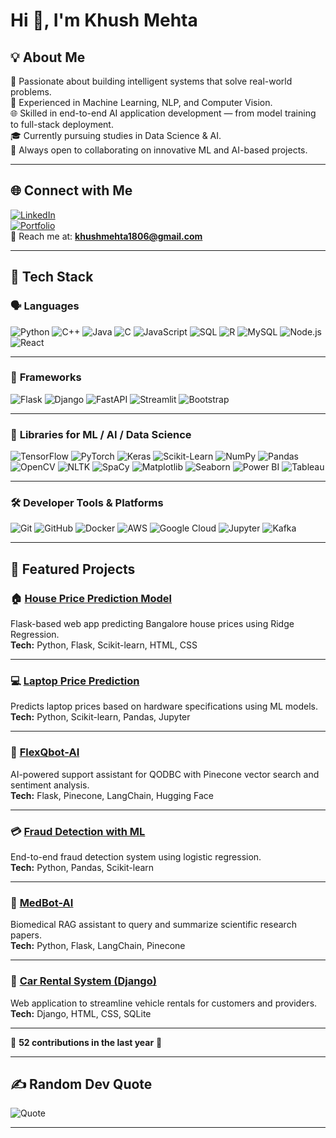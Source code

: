 # Hi 👋, I'm Khush Mehta  

## 💡 About Me  
🧠 Passionate about building intelligent systems that solve real-world problems.  
🤖 Experienced in Machine Learning, NLP, and Computer Vision.  
🌐 Skilled in end-to-end AI application development — from model training to full-stack deployment.  
🎓 Currently pursuing studies in Data Science & AI.  
🚀 Always open to collaborating on innovative ML and AI-based projects.  

---

## 🌐 Connect with Me  
[![LinkedIn](https://img.shields.io/badge/LinkedIn-%230077B5.svg?logo=linkedin&logoColor=white)](https://www.linkedin.com/in/khush-mehta-501394232/)  
[![Portfolio](https://img.shields.io/badge/Portfolio-%2312100E.svg?logo=firefox&logoColor=white)](https://khushmehta1806.wixsite.com/khush-portfolio)  
📧 Reach me at: **khushmehta1806@gmail.com**

---

## 🧰 Tech Stack  

### 🗣️ **Languages**  
![Python](https://img.shields.io/badge/Python-3776AB?logo=python&logoColor=white)
![C++](https://img.shields.io/badge/C++-00599C?logo=cplusplus&logoColor=white)
![Java](https://img.shields.io/badge/Java-007396?logo=java&logoColor=white)
![C](https://img.shields.io/badge/C-A8B9CC?logo=c&logoColor=black)
![JavaScript](https://img.shields.io/badge/JavaScript-F7DF1E?logo=javascript&logoColor=black)
![SQL](https://img.shields.io/badge/SQL-003B57?logo=postgresql&logoColor=white)
![R](https://img.shields.io/badge/R-276DC3?logo=r&logoColor=white)
![MySQL](https://img.shields.io/badge/MySQL-4479A1?logo=mysql&logoColor=white)
![Node.js](https://img.shields.io/badge/Node.js-339933?logo=node.js&logoColor=white)
![React](https://img.shields.io/badge/React-20232A?logo=react&logoColor=61DAFB)

---

### 🧩 **Frameworks**  
![Flask](https://img.shields.io/badge/Flask-000000?logo=flask&logoColor=white)
![Django](https://img.shields.io/badge/Django-092E20?logo=django&logoColor=white)
![FastAPI](https://img.shields.io/badge/FastAPI-009688?logo=fastapi&logoColor=white)
![Streamlit](https://img.shields.io/badge/Streamlit-FF4B4B?logo=streamlit&logoColor=white)
![Bootstrap](https://img.shields.io/badge/Bootstrap-7952B3?logo=bootstrap&logoColor=white)

---

### 🧠 **Libraries for ML / AI / Data Science**  
![TensorFlow](https://img.shields.io/badge/TensorFlow-FF6F00?logo=tensorflow&logoColor=white)
![PyTorch](https://img.shields.io/badge/PyTorch-EE4C2C?logo=pytorch&logoColor=white)
![Keras](https://img.shields.io/badge/Keras-D00000?logo=keras&logoColor=white)
![Scikit-Learn](https://img.shields.io/badge/Scikit--Learn-F7931E?logo=scikitlearn&logoColor=white)
![NumPy](https://img.shields.io/badge/NumPy-013243?logo=numpy&logoColor=white)
![Pandas](https://img.shields.io/badge/Pandas-150458?logo=pandas&logoColor=white)
![OpenCV](https://img.shields.io/badge/OpenCV-5C3EE8?logo=opencv&logoColor=white)
![NLTK](https://img.shields.io/badge/NLTK-154734?logo=python&logoColor=white)
![SpaCy](https://img.shields.io/badge/SpaCy-09A3D5?logo=python&logoColor=white)
![Matplotlib](https://img.shields.io/badge/Matplotlib-11557C?logo=python&logoColor=white)
![Seaborn](https://img.shields.io/badge/Seaborn-2E8B57?logo=python&logoColor=white)
![Power BI](https://img.shields.io/badge/Power_BI-F2C811?logo=powerbi&logoColor=black)
![Tableau](https://img.shields.io/badge/Tableau-E97627?logo=tableau&logoColor=white)

---

### 🛠️ **Developer Tools & Platforms**  
![Git](https://img.shields.io/badge/Git-F05032?logo=git&logoColor=white)
![GitHub](https://img.shields.io/badge/GitHub-181717?logo=github&logoColor=white)
![Docker](https://img.shields.io/badge/Docker-2496ED?logo=docker&logoColor=white)
![AWS](https://img.shields.io/badge/AWS-232F3E?logo=amazon-aws&logoColor=white)
![Google Cloud](https://img.shields.io/badge/Google_Cloud-4285F4?logo=google-cloud&logoColor=white)
![Jupyter](https://img.shields.io/badge/Jupyter-F37626?logo=jupyter&logoColor=white)
![Kafka](https://img.shields.io/badge/Apache_Kafka-231F20?logo=apache-kafka&logoColor=white)

---

## 🚀 Featured Projects  

### 🏠 [House Price Prediction Model](https://github.com/khushmehta/House_price_prediction_model)
Flask-based web app predicting Bangalore house prices using Ridge Regression.  
**Tech:** Python, Flask, Scikit-learn, HTML, CSS  

---

### 💻 [Laptop Price Prediction](https://github.com/khushmehta/Laptop-Price-Prediction)
Predicts laptop prices based on hardware specifications using ML models.  
**Tech:** Python, Scikit-learn, Pandas, Jupyter  

---

### 🧠 [FlexQbot-AI](https://github.com/khushmehta/FlexQbot-AI)
AI-powered support assistant for QODBC with Pinecone vector search and sentiment analysis.  
**Tech:** Flask, Pinecone, LangChain, Hugging Face  

---

### 💳 [Fraud Detection with ML](https://github.com/khushmehta/Fraud-Detection-with-Machine-Learning)
End-to-end fraud detection system using logistic regression.  
**Tech:** Python, Pandas, Scikit-learn  

---

### 🧬 [MedBot-AI](https://github.com/khushmehta/MedBot-AI)
Biomedical RAG assistant to query and summarize scientific research papers.  
**Tech:** Python, Flask, LangChain, Pinecone  

---

### 🚗 [Car Rental System (Django)](https://github.com/khushmehta/Car_Rental--A-Django-based-website)
Web application to streamline vehicle rentals for customers and providers.  
**Tech:** Django, HTML, CSS, SQLite  

---

🧩 **52 contributions in the last year** 🎯  

---

## ✍️ Random Dev Quote  
![Quote](https://quotes-github-readme.vercel.app/api?type=horizontal&theme=tokyonight)

---

